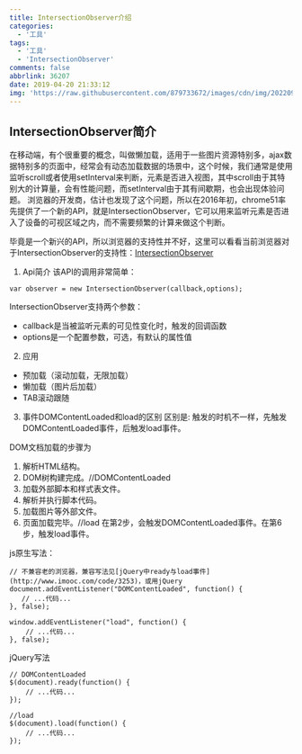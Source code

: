 ```yaml
---
title: IntersectionObserver介绍
categories:
  - '工具'
tags:
  - '工具'
  - 'IntersectionObserver'
comments: false
abbrlink: 36207
date: 2019-04-20 21:33:12
img: 'https://raw.githubusercontent.com/879733672/images/cdn/img/202209041650625.jpg'
---
```

## IntersectionObserver简介
在移动端，有个很重要的概念，叫做懒加载，适用于一些图片资源特别多，ajax数据特别多的页面中，经常会有动态加载数据的场景中，这个时候，我们通常是使用监听scroll或者使用setInterval来判断，元素是否进入视图，其中scroll由于其特别大的计算量，会有性能问题，而setInterval由于其有间歇期，也会出现体验问题。
浏览器的开发商，估计也发现了这个问题，所以在2016年初，chrome51率先提供了一个新的API，就是IntersectionObserver，它可以用来监听元素是否进入了设备的可视区域之内，而不需要频繁的计算来做这个判断。

毕竟是一个新兴的API，所以浏览器的支持性并不好，这里可以看看当前浏览器对于IntersectionObserver的支持性：[IntersectionObserver](http://caniuse.com/#search=IntersectionObserver)

1. Api简介
该API的调用非常简单：
```
var observer = new IntersectionObserver(callback,options);
```
IntersectionObserver支持两个参数：

* callback是当被监听元素的可见性变化时，触发的回调函数
* options是一个配置参数，可选，有默认的属性值

2. 应用
* 预加载（滚动加载，无限加载）
* 懒加载（图片后加载）
* TAB滚动跟随

3. 事件DOMContentLoaded和load的区别
区别是: 触发的时机不一样，先触发DOMContentLoaded事件，后触发load事件。

DOM文档加载的步骤为

1. 解析HTML结构。
2. DOM树构建完成。//DOMContentLoaded
3. 加载外部脚本和样式表文件。
4. 解析并执行脚本代码。
5. 加载图片等外部文件。
6. 页面加载完毕。//load
在第2步，会触发DOMContentLoaded事件。在第6步，触发load事件。

js原生写法：
```
// 不兼容老的浏览器，兼容写法见[jQuery中ready与load事件](http://www.imooc.com/code/3253)，或用jQuery
document.addEventListener("DOMContentLoaded", function() {
   // ...代码...
}, false);

window.addEventListener("load", function() {
    // ...代码...
}, false);
```
jQuery写法
```
// DOMContentLoaded
$(document).ready(function() {
    // ...代码...
});

//load
$(document).load(function() {
    // ...代码...
});
```